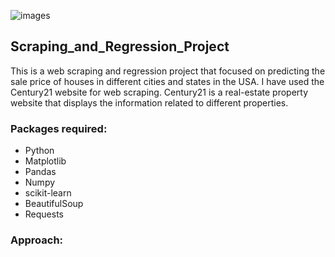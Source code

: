 ![images](https://user-images.githubusercontent.com/42986304/163648730-096ef038-9691-4676-a95d-2d79f91ba429.jpeg)

## Scraping_and_Regression_Project

This is a web scraping and regression project that focused on predicting the sale price of houses in different cities and states in the USA.
I have used the Century21 website for web scraping. Century21 is a real-estate property website that displays the information related to different properties. 


### Packages required:
- Python 
- Matplotlib
- Pandas
- Numpy
- scikit-learn
- BeautifulSoup
- Requests

### Approach:

